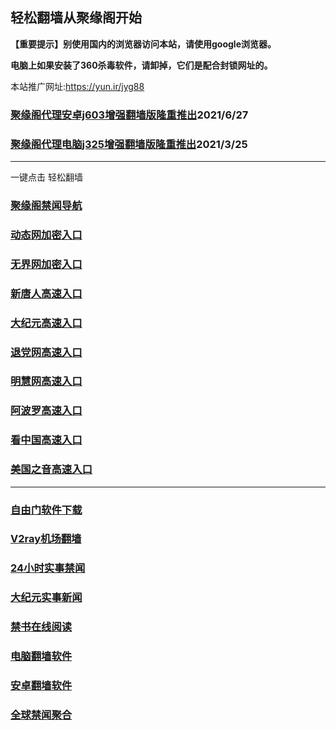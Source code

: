 ## 轻松翻墙从聚缘阁开始

**【重要提示】别使用国内的浏览器访问本站，请使用google浏览器。**

**电脑上如果安装了360杀毒软件，请卸掉，它们是配合封锁网址的。**

本站推广网址:https://yun.ir/jyg88

### [聚缘阁代理安卓j603增强翻墙版隆重推出](https://gitlab.com/juyuange/2/-/raw/master/j603.apk)2021/6/27

### [聚缘阁代理电脑j325增强翻墙版隆重推出](https://gitlab.com/juyuange/2/-/raw/master/j325dn.rar)2021/3/25


***

一键点击 轻松翻墙



### [聚缘阁禁闻导航](https://dik.si/jygdh)

### [动态网加密入口](https://21.oooa5.gq/jyg/e444r)

### [无界网加密入口](https://21.oooa5.gq/afff/n12r)

### [新唐人高速入口](https://21.oooa5.gq/mmmg/e5n)

### [大纪元高速入口](https://21.oooa5.gq/yyyyy/e7n)

### [退党网高速入口](https://21.oooa5.gq/aakkk/e8m)

### [明慧网高速入口](https://21.oooa5.gq/aakkk/e3m)

### [阿波罗高速入口](https://21.oooa5.gq/aakkk/e13m)

### [看中国高速入口](https://21.oooa5.gq/aakkk/e11m)

### [美国之音高速入口](https://21.oooa5.gq/aakkk/e18m)


***






### [自由门软件下载](https://git.io/skyfree)

### [V2ray机场翻墙](https://github.com/bannedbook/fanqiang/wiki/V2ray%E6%9C%BA%E5%9C%BA)

### [24小时实事禁闻](https://github.com/fyvn2199/djy/blob/master/gb/n24hr.md?dfh#1)

### [大纪元实事新闻](https://github.com/fyvn2199/djy/blob/master/gb/nsc413.md?dfh#1)

### [禁书在线阅读](https://github.com/txyzum203/djy/blob/master/gb/9p.md?flntdtv#1)

### [电脑翻墙软件](https://github.com/Alvin9999/new-pac/wiki)

### [安卓翻墙软件](https://git.io/afq)

### [全球禁闻聚合](https://github.com/gfw-breaker/banned-news1/blob/master/README.md)












